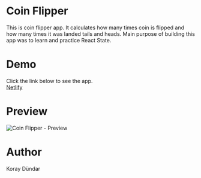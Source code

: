 # Coin Flipper

This is coin flipper app. It calculates how many times coin is flipped and how many times it was landed tails and heads. Main purpose of building this app was to learn and practice React State. 

# Demo

Click the link below to see the app.<br/>
[Netlify](https://tender-kare-5b5979.netlify.com/)

# Preview

![Coin Flipper - Preview](./preview.gif)

# Author

Koray Dündar
